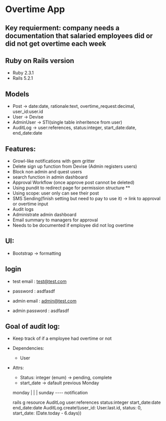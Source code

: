 # Overtime App


## Key requierment: company needs a documentation that salaried employees did or did not get overtime each week

## Ruby on Rails version
- Ruby 2.3.1
- Rails 5.2.1

## Models
- Post -> date:date, rationale:text, overtime_request:decimal, user_id:user.id
- User -> Devise
- AdminUser -> STI(single table inheritence from user)
- AuditLog -> user:references, status:integer, start_date:date, end_date:date

## Features:
- Growl-like notifications with gem gritter
- Delete sign up function from Devise (Admin registers users)
- Block non admin and quest users
- search function in admin dashboard 
- Approval Workflow (once approve post cannot be deleted)
- Using pundit to redirect page for permission structure **
- Using scope: user only can see their post
- SMS Sending(finish setting but need to pay to use it) -> link to approval or overtime input
- Audit logs 
- Administrate admin dashboard
- Email summary to managers for approval
- Needs to be documented if employee did not log overtime

## UI:
- Bootstrap -> formatting

## login
- test email : test@test.com
- password : asdfasdf

- admin email : admin@test.com
- admin password : asdfasdf

## Goal of audit log:
- Keep track of if a employee had overtime or not

- Dependencies:
	- User

- Attrs:
	- Status: integer (enum) -> pending, complete
	- start_date -> dafault previous Monday

	monday
	|
	|
	|
	sunday ---- notification

	rails g resource AuditLog user:references status:integer start_date:date end_date:date
	AuditLog.create!(user_id: User.last.id, status: 0, start_date: (Date.today - 6.days))
